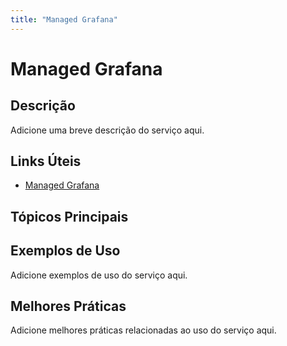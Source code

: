 ```yaml
---
title: "Managed Grafana"
---
```


# Managed Grafana

## Descrição

Adicione uma breve descrição do serviço aqui.

## Links Úteis

- [Managed Grafana](https://docs.aws.amazon.com/grafana/latest/userguide/what-is.html)

## Tópicos Principais



## Exemplos de Uso

Adicione exemplos de uso do serviço aqui.

## Melhores Práticas

Adicione melhores práticas relacionadas ao uso do serviço aqui.
